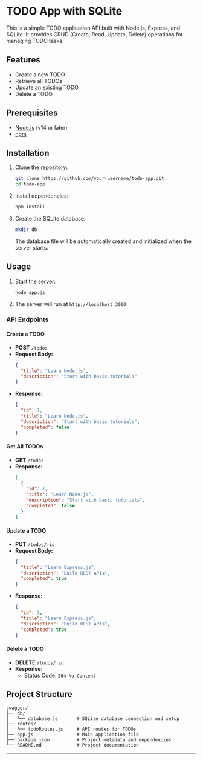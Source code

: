 # TODO App with SQLite

This is a simple TODO application API built with Node.js, Express, and SQLite. It provides CRUD (Create, Read, Update, Delete) operations for managing TODO tasks.

## Features
- Create a new TODO
- Retrieve all TODOs
- Update an existing TODO
- Delete a TODO

## Prerequisites
- [Node.js](https://nodejs.org/) (v14 or later)
- [npm](https://www.npmjs.com/)

## Installation

1. Clone the repository:
   ```bash
   git clone https://github.com/your-username/todo-app.git
   cd todo-app
   ```

2. Install dependencies:
   ```bash
   npm install
   ```

3. Create the SQLite database:
   ```bash
   mkdir db
   ```

   The database file will be automatically created and initialized when the server starts.

## Usage

1. Start the server:
   ```bash
   node app.js
   ```

2. The server will run at `http://localhost:3000`

### API Endpoints

#### Create a TODO
- **POST** `/todos`
- **Request Body:**
  ```json
  {
    "title": "Learn Node.js",
    "description": "Start with basic tutorials"
  }
  ```
- **Response:**
  ```json
  {
    "id": 1,
    "title": "Learn Node.js",
    "description": "Start with basic tutorials",
    "completed": false
  }
  ```

#### Get All TODOs
- **GET** `/todos`
- **Response:**
  ```json
  [
    {
      "id": 1,
      "title": "Learn Node.js",
      "description": "Start with basic tutorials",
      "completed": false
    }
  ]
  ```

#### Update a TODO
- **PUT** `/todos/:id`
- **Request Body:**
  ```json
  {
    "title": "Learn Express.js",
    "description": "Build REST APIs",
    "completed": true
  }
  ```
- **Response:**
  ```json
  {
    "id": 1,
    "title": "Learn Express.js",
    "description": "Build REST APIs",
    "completed": true
  }
  ```

#### Delete a TODO
- **DELETE** `/todos/:id`
- **Response:**
  - Status Code: `204 No Content`

## Project Structure
```
swagger/
├── db/
│   └── database.js       # SQLite database connection and setup
├── routes/
│   └── todoRoutes.js     # API routes for TODOs
├── app.js                # Main application file
├── package.json          # Project metadata and dependencies
└── README.md             # Project documentation
```

---
